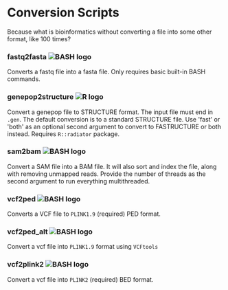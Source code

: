 # Conversion Scripts
Because what is bioinformatics without converting a file into some other format, like 100 times?

### fastq2fasta ![BASH logo](https://img.shields.io/badge/bash-lightgrey.svg?logo=gnu%20bash&logoColor=white)
Converts a fastq file into a fasta file. Only requires basic built-in BASH commands.

### genepop2structure ![R logo](https://img.shields.io/badge/R-blueviolet.svg?logo=R)
Convert a genepop file to STRUCTURE format. The input file must end in `.gen`. The default conversion is to a standard STRUCTURE file. Use 'fast' or 'both' as an optional second argument to convert to FASTRUCTURE or both instead. Requires `R::radiator` package.

### sam2bam ![BASH logo](https://img.shields.io/badge/bash-lightgrey.svg?logo=gnu%20bash&logoColor=white)
Convert a SAM file into a BAM file. It will also sort and index the file, along with removing unmapped reads. Provide the number of threads as the second argument to run everything multithreaded.

### vcf2ped ![BASH logo](https://img.shields.io/badge/bash-lightgrey.svg?logo=gnu%20bash&logoColor=white)
Converts a VCF file to `PLINK1.9` (required) PED format.

### vcf2ped_alt ![BASH logo](https://img.shields.io/badge/bash-lightgrey.svg?logo=gnu%20bash&logoColor=white)
Convert a vcf file into `PLINK1.9` format using `VCFtools`

### vcf2plink2 ![BASH logo](https://img.shields.io/badge/bash-lightgrey.svg?logo=gnu%20bash&logoColor=white)
Convert a vcf file into `PLINK2` (required) BED format.
